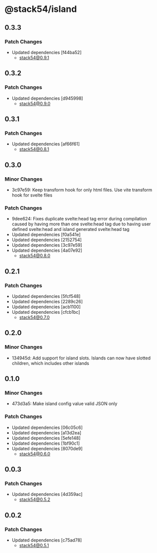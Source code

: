 # @stack54/island

## 0.3.3

### Patch Changes

- Updated dependencies [f44ba52]
  - stack54@0.9.1

## 0.3.2

### Patch Changes

- Updated dependencies [d945998]
  - stack54@0.9.0

## 0.3.1

### Patch Changes

- Updated dependencies [af66f61]
  - stack54@0.8.1

## 0.3.0

### Minor Changes

- 3c97e59: Keep transform hook for only html files. Use vite transform hook for svelte files

### Patch Changes

- 9dee624: Fixes duplicate svelte:head tag error during compilation caused by having more than one svelte:head tag due to having user defined svelte:head and island generated svelte:head tag
- Updated dependencies [f0a541e]
- Updated dependencies [2152754]
- Updated dependencies [3c97e59]
- Updated dependencies [4a07e92]
  - stack54@0.8.0

## 0.2.1

### Patch Changes

- Updated dependencies [5fcf548]
- Updated dependencies [2289c26]
- Updated dependencies [acb1100]
- Updated dependencies [cfcb1bc]
  - stack54@0.7.0

## 0.2.0

### Minor Changes

- 134945d: Add support for island slots. Islands can now have slotted children, which includes other islands

## 0.1.0

### Minor Changes

- 473d3a5: Make island config value valid JSON only

### Patch Changes

- Updated dependencies [06c05c6]
- Updated dependencies [a13d2ea]
- Updated dependencies [5efe148]
- Updated dependencies [1bf90c1]
- Updated dependencies [8070de9]
  - stack54@0.6.0

## 0.0.3

### Patch Changes

- Updated dependencies [4d359ac]
  - stack54@0.5.2

## 0.0.2

### Patch Changes

- Updated dependencies [c75ad78]
  - stack54@0.5.1
